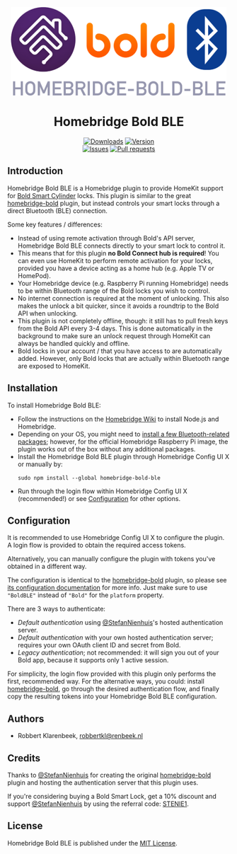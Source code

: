 <p align="center">
  <img src="homebridge-bold-ble.png" height="200">  
</p>

<span align="center">

# Homebridge Bold BLE

[![Downloads](https://img.shields.io/npm/dt/homebridge-bold-ble)](https://www.npmjs.com/package/homebridge-bold-ble)
[![Version](https://img.shields.io/npm/v/homebridge-bold-ble)](https://www.npmjs.com/package/homebridge-bold-ble)
<br/>
[![Issues](https://img.shields.io/github/issues/robbertkl/homebridge-bold-ble)](https://github.com/robbertkl/homebridge-bold-ble/issues)
[![Pull requests](https://img.shields.io/github/issues-pr/robbertkl/homebridge-bold-ble)](https://github.com/robbertkl/homebridge-bold-ble/pulls)

</span>

## Introduction

Homebridge Bold BLE is a Homebridge plugin to provide HomeKit support for [Bold Smart Cylinder](https://boldsmartlock.com) locks. This plugin is similar to the great [homebridge-bold](https://github.com/StefanNienhuis/homebridge-bold) plugin, but instead controls your smart locks through a direct Bluetooth (BLE) connection.

Some key features / differences:

- Instead of using remote activation through Bold's API server, Homebridge Bold BLE connects directly to your smart lock to control it.
- This means that for this plugin **no Bold Connect hub is required**! You can even use HomeKit to perform remote activation for your locks, provided you have a device acting as a home hub (e.g. Apple TV or HomePod).
- Your Homebridge device (e.g. Raspberry Pi running Homebridge) needs to be within Bluetooth range of the Bold locks you wish to control.
- No internet connection is required at the moment of unlocking. This also makes the unlock a bit quicker, since it avoids a roundtrip to the Bold API when unlocking.
- This plugin is not completely offline, though: it still has to pull fresh keys from the Bold API every 3-4 days. This is done automatically in the background to make sure an unlock request through HomeKit can always be handled quickly and offline.
- Bold locks in your account / that you have access to are automatically added. However, only Bold locks that are actually within Bluetooth range are exposed to HomeKit.

## Installation

To install Homebridge Bold BLE:

- Follow the instructions on the [Homebridge Wiki](https://github.com/homebridge/homebridge/wiki) to install Node.js and Homebridge.
- Depending on your OS, you might need to [install a few Bluetooth-related packages](https://github.com/noble/noble#prerequisites); however, for the official Homebridge Raspberry Pi image, the plugin works out of the box without any additional packages.
- Install the Homebridge Bold BLE plugin through Homebridge Config UI X or manually by:
  ```
  sudo npm install --global homebridge-bold-ble
  ```
- Run through the login flow within Homebridge Config UI X (recommended!) or see [Configuration](#configuration) for other options.

## Configuration

It is recommended to use Homebridge Config UI X to configure the plugin. A login flow is provided to obtain the required access tokens.

Alternatively, you can manually configure the plugin with tokens you've obtained in a different way.

The configuration is identical to the [homebridge-bold](https://github.com/StefanNienhuis/homebridge-bold) plugin, so please see [its configuration documentation](https://github.com/StefanNienhuis/homebridge-bold#configuration) for more info. Just make sure to use `"BoldBLE"` instead of `"Bold"` for the `platform` property.

There are 3 ways to authenticate:

- _Default authentication_ using [@StefanNienhuis](https://github.com/StefanNienhuis)'s hosted authentication server.
- _Default authentication_ with your own hosted authentication server; requires your own OAuth client ID and secret from Bold.
- _Legacy authentication_; not recommended: it will sign you out of your Bold app, because it supports only 1 active session.

For simplicity, the login flow provided with this plugin only performs the first, recommended way. For the alternative ways, you could: install [homebridge-bold](https://github.com/StefanNienhuis/homebridge-bold), go through the desired authentication flow, and finally copy the resulting tokens into your Homebridge Bold BLE configuration.

## Authors

- Robbert Klarenbeek, <robbertkl@renbeek.nl>

## Credits

Thanks to [@StefanNienhuis](https://github.com/StefanNienhuis) for creating the original [homebridge-bold](https://github.com/StefanNienhuis/homebridge-bold) plugin and hosting the authentication server that this plugin uses.

If you're considering buying a Bold Smart Lock, get a 10% discount and support [@StefanNienhuis](https://github.com/StefanNienhuis) by using the referral code: [STENIE1](https://boldsmartlock.com/?referral-code=STENIE1).

## License

Homebridge Bold BLE is published under the [MIT License](http://www.opensource.org/licenses/mit-license.php).
